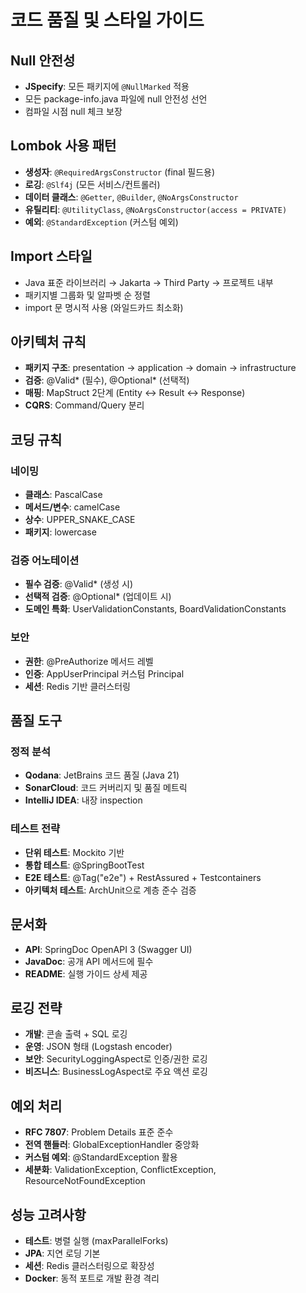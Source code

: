 # 코드 품질 및 스타일 가이드

## Null 안전성
- **JSpecify**: 모든 패키지에 `@NullMarked` 적용
- 모든 package-info.java 파일에 null 안전성 선언
- 컴파일 시점 null 체크 보장

## Lombok 사용 패턴
- **생성자**: `@RequiredArgsConstructor` (final 필드용)
- **로깅**: `@Slf4j` (모든 서비스/컨트롤러)
- **데이터 클래스**: `@Getter`, `@Builder`, `@NoArgsConstructor`
- **유틸리티**: `@UtilityClass`, `@NoArgsConstructor(access = PRIVATE)`
- **예외**: `@StandardException` (커스텀 예외)

## Import 스타일
- Java 표준 라이브러리 → Jakarta → Third Party → 프로젝트 내부
- 패키지별 그룹화 및 알파벳 순 정렬
- import 문 명시적 사용 (와일드카드 최소화)

## 아키텍처 규칙
- **패키지 구조**: presentation → application → domain → infrastructure
- **검증**: @Valid* (필수), @Optional* (선택적)
- **매핑**: MapStruct 2단계 (Entity ↔ Result ↔ Response)
- **CQRS**: Command/Query 분리

## 코딩 규칙

### 네이밍
- **클래스**: PascalCase
- **메서드/변수**: camelCase  
- **상수**: UPPER_SNAKE_CASE
- **패키지**: lowercase

### 검증 어노테이션
- **필수 검증**: @Valid* (생성 시)
- **선택적 검증**: @Optional* (업데이트 시)
- **도메인 특화**: UserValidationConstants, BoardValidationConstants

### 보안
- **권한**: @PreAuthorize 메서드 레벨
- **인증**: AppUserPrincipal 커스텀 Principal
- **세션**: Redis 기반 클러스터링

## 품질 도구

### 정적 분석
- **Qodana**: JetBrains 코드 품질 (Java 21)
- **SonarCloud**: 코드 커버리지 및 품질 메트릭
- **IntelliJ IDEA**: 내장 inspection

### 테스트 전략
- **단위 테스트**: Mockito 기반
- **통합 테스트**: @SpringBootTest
- **E2E 테스트**: @Tag("e2e") + RestAssured + Testcontainers
- **아키텍처 테스트**: ArchUnit으로 계층 준수 검증

## 문서화
- **API**: SpringDoc OpenAPI 3 (Swagger UI)
- **JavaDoc**: 공개 API 메서드에 필수
- **README**: 실행 가이드 상세 제공

## 로깅 전략
- **개발**: 콘솔 출력 + SQL 로깅
- **운영**: JSON 형태 (Logstash encoder)
- **보안**: SecurityLoggingAspect로 인증/권한 로깅
- **비즈니스**: BusinessLogAspect로 주요 액션 로깅

## 예외 처리
- **RFC 7807**: Problem Details 표준 준수
- **전역 핸들러**: GlobalExceptionHandler 중앙화
- **커스텀 예외**: @StandardException 활용
- **세분화**: ValidationException, ConflictException, ResourceNotFoundException

## 성능 고려사항
- **테스트**: 병렬 실행 (maxParallelForks)
- **JPA**: 지연 로딩 기본
- **세션**: Redis 클러스터링으로 확장성
- **Docker**: 동적 포트로 개발 환경 격리